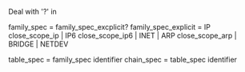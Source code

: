 Deal with '?' in

family_spec = family_spec_excplicit?
family_spec_explicit = IP close_scope_ip | IP6 close_scope_ip6 | INET | ARP close_scope_arp | BRIDGE | NETDEV

table_spec = family_spec identifier
chain_spec = table_spec identifier
